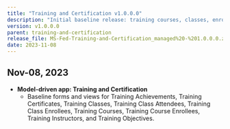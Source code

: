 ```yaml
---
title: "Training and Certification v1.0.0.0"
description: "Initial baseline release: training courses, classes, enrollments, achievements, and certificates."
version: v1.0.0.0
parent: training-and-certification
release_file: MS-Fed-Training-and-Certification_managed%20-%201.0.0.0.zip
date: 2023-11-08
---
```


## Nov-08, 2023

-   **Model-driven app: Training and Certification**
    - Baseline forms and views for Training Achievements, Training Certificates, Training Classes, Training Class Attendees, Training Class Enrollees, Training Courses, Training Course Enrollees, Training Instructors, and Training Objectives.
